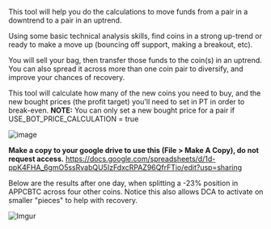 
This tool will help you do the calculations to move funds from a pair in a downtrend to a pair in an uptrend.

Using some basic technical analysis skills, find coins in a strong up-trend or ready to make a move up (bouncing off support, making a breakout, etc).

You will sell your bag, then transfer those funds to the coin(s) in an uptrend.  You can also spread it across more than one coin pair to diversify, and improve your chances of recovery.

This tool will calculate how many of the new coins you need to buy, and the new bought prices (the profit target) you'll need to set in PT in order to break-even. **NOTE:** You can only set a new bought price for a pair if USE_BOT_PRICE_CALCULATION = true 


![image](https://user-images.githubusercontent.com/36724681/122503936-4043e400-d034-11eb-9656-3a86b51e8836.png)

**Make a copy to your google drive to use this (File > Make A Copy), do not request access.**
https://docs.google.com/spreadsheets/d/1d-ppK4FHA_6gmO5ssRvabQU5IzFdxcRPAZ96QfrFTio/edit?usp=sharing


Below are the results after one day, when splitting a -23% position in APPCBTC across four other coins.  Notice this also allows DCA to activate on smaller "pieces" to help with recovery.

![Imgur](https://i.imgur.com/kwqpdVc.png)


